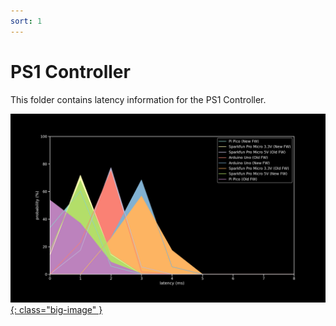 ```yaml
---
sort: 1
---
```

# PS1 Controller

This folder contains latency information for the PS1 Controller.

[![Graph](/assets/images/results/ps1.png){: class="big-image" }](/assets/images/results/ps1.png)